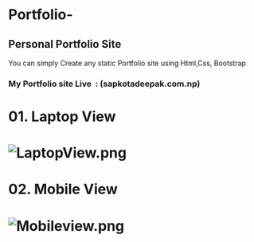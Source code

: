 # Portfolio-
Personal Portfolio Site
------------------------
You can simply Create any static Portfolio site using Html,Css, Bootstrap

### My Portfolio site Live  : (sapkotadeepak.com.np)

# **01\. Laptop View**

# ![LaptopView.png](https://github.com/Sjdpk/Portfolio-site/blob/main/screenshot/laptopview.png)

# **02\. Mobile View**

# ![Mobileview.png](https://github.com/Sjdpk/Portfolio-site/blob/main/screenshot/mobileview.png)
